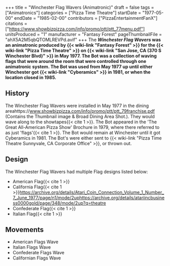 +++
title = "Winchester Flag Wavers (Animatronic)"
draft = false
tags = ["Animatronics"]
categories = ["Pizza Time Theatre"]
startDate = "1977-05-00"
endDate = "1985-02-00"
contributors = ["PizzaEntertainmentFanX"]
citations = ["https://www.showbizpizza.com/info/promo/ptt/ptt_77menu.pdf"]
unitsProduced = "1"
manufacturer = "Fantasy Forest"
pageThumbnailFile = "ahX5A2M5qbQTOMLREVPd.avif"
+++
The ***Winchester Flag Wavers* was an animatronic produced by {{< wiki-link "Fantasy Forest" >}} for the {{< wiki-link "Pizza Time Theatre" >}} on {{< wiki-link "San Jose, CA (370 S Winchester Blvd)" >}} in May 1977. The Bot was a collection of waving flags that were around the room that were controlled through one animatronic system.
The Bot was used from May 1977 up until either Winchester got {{< wiki-link "Cyberamics" >}} in 1981, or when the location closed in 1985.**

## History

The Winchester Flag Wavers were installed in May 1977 in the dining areahttps://www.showbizpizza.com/info/promo/ptt/ptt_79franchise.pdf (Contains the Thumbnail image & Broad Dining Area Shot.). They would wave along to the showtapes{{< cite 1 >}}. The Bot appeared in the 'The Great All-American Pizza Show' Brochure in 1979, where there referred to as just 'flags'{{< cite 1 >}}. The Bot would remain at Winchester until it got Cyberamics in 1981. The Bot's were either sent to {{< wiki-link "Pizza Time Theatre Sunnyvale, CA Corporate Office" >}}, or thrown out.

## Design

The Winchester Flag Wavers had multiple Flag designs listed below:

- American Flag{{< cite 1 >}}
- California Flag{{< cite 1 >}}https://archive.org/details/Atari_Coin_Connection_Volume_1_Number_7_June_1977/page/n1/mode/2uphttps://archive.org/details/atariincbusiness0000gold/page/348/mode/2up?q=theatre
- Confederate Flag{{< cite 1 >}}
- Italian Flag{{< cite 1 >}}

## Movements

- American Flags Wave
- Italian Flags Wave
- Confederate Flags Wave
- Californian Flags Wave
